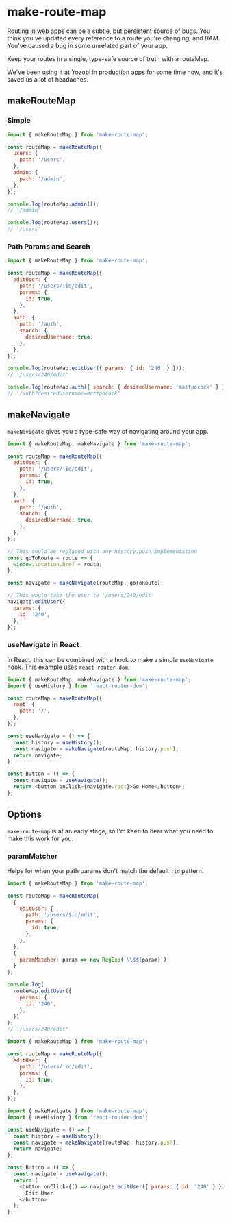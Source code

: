 # make-route-map

Routing in web apps can be a subtle, but persistent source of bugs. You think you've updated every reference to a route you're changing, and _BAM_. You've caused a bug in some unrelated part of your app.

Keep your routes in a single, type-safe source of truth with a routeMap.

We've been using it at [Yozobi](http://yozobi.com/) in production apps for some time now, and it's saved us a lot of headaches.

## makeRouteMap

### Simple

```js
import { makeRouteMap } from 'make-route-map';

const routeMap = makeRouteMap({
  users: {
    path: '/users',
  },
  admin: {
    path: '/admin',
  },
});

console.log(routeMap.admin());
// '/admin'

console.log(routeMap.users());
// '/users'
```

### Path Params and Search

```js
import { makeRouteMap } from 'make-route-map';

const routeMap = makeRouteMap({
  editUser: {
    path: '/users/:id/edit',
    params: {
      id: true,
    },
  },
  auth: {
    path: '/auth',
    search: {
      desiredUsername: true,
    },
  },
});

console.log(routeMap.editUser({ params: { id: '240' } }));
// '/users/240/edit'

console.log(routeMap.auth({ search: { desiredUsername: 'mattpocock' } }));
// '/auth?desiredUsername=mattpocock'
```

## makeNavigate

`makeNavigate` gives you a type-safe way of navigating around your app.

```js
import { makeRouteMap, makeNavigate } from 'make-route-map';

const routeMap = makeRouteMap({
  editUser: {
    path: '/users/:id/edit',
    params: {
      id: true,
    },
  },
  auth: {
    path: '/auth',
    search: {
      desiredUsername: true,
    },
  },
});

// This could be replaced with any history.push implementation
const goToRoute = route => {
  window.location.href = route;
};

const navigate = makeNavigate(routeMap, goToRoute);

// This would take the user to '/users/240/edit'
navigate.editUser({
  params: {
    id: '240',
  },
});
```

### useNavigate in React

In React, this can be combined with a hook to make a simple `useNavigate` hook. This example uses `react-router-dom`.

```js
import { makeRouteMap, makeNavigate } from 'make-route-map';
import { useHistory } from 'react-router-dom';

const routeMap = makeRouteMap({
  root: {
    path: '/',
  },
});

const useNavigate = () => {
  const history = useHistory();
  const navigate = makeNavigate(routeMap, history.push);
  return navigate;
};

const Button = () => {
  const navigate = useNavigate();
  return <button onClick={navigate.root}>Go Home</button>;
};
```

## Options

`make-route-map` is at an early stage, so I'm keen to hear what you need to make this work for you.

### paramMatcher

Helps for when your path params don't match the default `:id` pattern.

```js
import { makeRouteMap } from 'make-route-map';

const routeMap = makeRouteMap(
  {
    editUser: {
      path: '/users/$id/edit',
      params: {
        id: true,
      },
    },
  },
  {
    paramMatcher: param => new RegExp(`\\$${param}`),
  }
);

console.log(
  routeMap.editUser({
    params: {
      id: '240',
    },
  })
);
// '/users/240/edit'
```

```js
import { makeRouteMap } from 'make-route-map';

const routeMap = makeRouteMap({
  editUser: {
    path: '/users/:id/edit',
    params: {
      id: true,
    },
  },
});

import { makeNavigate } from 'make-route-map';
import { useHistory } from 'react-router-dom';

const useNavigate = () => {
  const history = useHistory();
  const navigate = makeNavigate(routeMap, history.push);
  return navigate;
};

const Button = () => {
  const navigate = useNavigate();
  return (
    <button onClick={() => navigate.editUser({ params: { id: '240' } })}>
      Edit User
    </button>
  );
};
```
